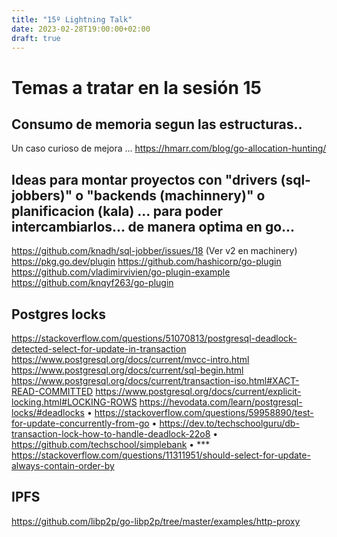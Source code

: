 ```yaml
---
title: "15º Lightning Talk"
date: 2023-02-28T19:00:00+02:00
draft: true
---
```


# Temas a tratar en la sesión 15

## Consumo de memoria segun las estructuras..
Un caso curioso de mejora ... https://hmarr.com/blog/go-allocation-hunting/

## Ideas para montar proyectos con "drivers (sql-jobbers)" o "backends (machinnery)" o planificacion (kala) ... para poder intercambiarlos... de manera optima en go...
https://github.com/knadh/sql-jobber/issues/18 (Ver v2 en machinery) 
https://pkg.go.dev/plugin
https://github.com/hashicorp/go-plugin
https://github.com/vladimirvivien/go-plugin-example
https://github.com/knqyf263/go-plugin

## Postgres locks
https://stackoverflow.com/questions/51070813/postgresql-deadlock-detected-select-for-update-in-transaction
https://www.postgresql.org/docs/current/mvcc-intro.html
https://www.postgresql.org/docs/current/sql-begin.html
https://www.postgresql.org/docs/current/transaction-iso.html#XACT-READ-COMMITTED 
https://www.postgresql.org/docs/current/explicit-locking.html#LOCKING-ROWS
https://hevodata.com/learn/postgresql-locks/#deadlocks
• https://stackoverflow.com/questions/59958890/test-for-update-concurrently-from-go
• https://dev.to/techschoolguru/db-transaction-lock-how-to-handle-deadlock-22o8
• https://github.com/techschool/simplebank
• *** https://stackoverflow.com/questions/11311951/should-select-for-update-always-contain-order-by

## IPFS
https://github.com/libp2p/go-libp2p/tree/master/examples/http-proxy


